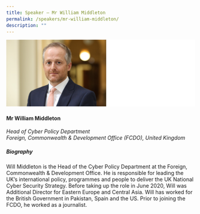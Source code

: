 ```yaml
---
title: Speaker – Mr William Middleton
permalink: /speakers/mr-william-middleton/
description: ""
---
```

![](/images/2023%20Speakers/william%20middleton.png)

#### **Mr William Middleton**

*Head of Cyber Policy Department <br>
Foreign, Commonwealth &amp; Development Office (FCDO), United Kingdom*


##### **Biography**
Will Middleton is the Head of the Cyber Policy Department at the Foreign, Commonwealth &amp; Development Office. He is responsible for leading the UK’s international policy, programmes and people to deliver the UK National Cyber Security Strategy. Before taking up the role in June 2020, Will was Additional Director for Eastern Europe and Central Asia. Will has worked for the British Government in Pakistan, Spain and the US. Prior to joining the FCDO, he worked as a journalist.